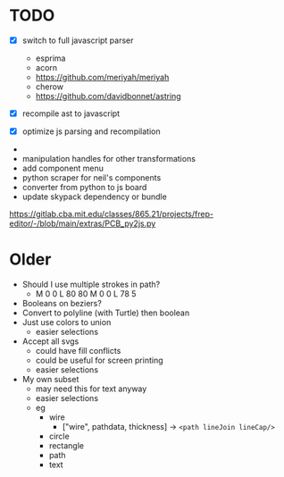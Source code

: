 # TODO

- [x] switch to full javascript parser
	- esprima
	- acorn
	- https://github.com/meriyah/meriyah
	- cherow
	- https://github.com/davidbonnet/astring
	
- [x] recompile ast to javascript
- [x] optimize js parsing and recompilation
- 
- manipulation handles for other transformations
- add component menu
- python scraper for neil's components
- converter from python to js board
- update skypack dependency or bundle

https://gitlab.cba.mit.edu/classes/865.21/projects/frep-editor/-/blob/main/extras/PCB_py2js.py


# Older

- Should I use multiple strokes in path?
	- M 0 0 L 80 80 M 0 0 L 78 5
- Booleans on beziers?
- Convert to polyline (with Turtle) then boolean
- Just use colors to union
	- easier selections
- Accept all svgs
	- could have fill conflicts
	- could be useful for screen printing
	- easier selections
- My own subset
	- may need this for text anyway
	- easier selections
	- eg
		- wire
			- ["wire", pathdata, thickness] -> `<path lineJoin lineCap/>`
		- circle
		- rectangle
		- path
		- text
